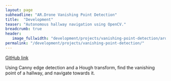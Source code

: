 ```yaml
---
layout: page
subheadline: "AR.Drone Vanishing Point Detection"
title:  "Development"
teaser: "Autonomous hallway navigation using OpenCV."
breadcrumb: true
header:
   image_fullwidth: "development/projects/vanishing-point-detection/ardrone_01.jpg"
permalink: "/development/projects/vanishing-point-detection/"
---
```


[GitHub link](https://github.com/SZanlongo/python-ardrone)

Using Canny edge detection and a Hough transform, find the vanishing point of a hallway, and navigate towards it.
